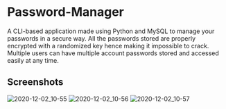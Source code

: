 # Password-Manager
A CLI-based application made using Python and MySQL to manage your passwords in a secure way. All the passwords stored are properly encrypted with a randomized key hence making it impossible to crack. Multiple users can have multiple account passwords stored and accessed easily at any time.

## Screenshots

![2020-12-02_10-55](https://user-images.githubusercontent.com/39648499/100832113-3b02bb80-348d-11eb-84b2-430a5542b8bd.png)
![2020-12-02_10-56](https://user-images.githubusercontent.com/39648499/100832106-38a06180-348d-11eb-9442-2788dca7edb6.png)
![2020-12-02_10-57](https://user-images.githubusercontent.com/39648499/100832100-33431700-348d-11eb-9a4b-80a95e369c58.png)
